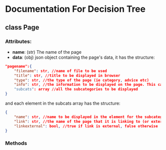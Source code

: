 # Documentation For Decision Tree


## class Page

### Attributes:

- **name**: (str) The name of the page
- **data**: (obj) json object containing the page's data, it has the structure:

```json
"pagename":{
    "filename": str, //name of file to be used
    "title": str, //title to be displayed in browser
    "type": str, //the type of the page (ie category, advice etc)
    "info": str, //the information to be displayed on the page. This can be formatted as html, NOTE: this is already enclosed in <p> tags in the template html so it is unsescessary in the json
    "subcats": array //all the subcategories to be displayed
}
```

and each element in the subcats array has the structure:
```json
{
    "name": str, //name to be displayed in the element for the subcategory
    "link": str, //the name of the page that it is linking to (or external hyperlink)
    "linkexternal": bool, //true if link is external, false otherwise
}
```

### Methods


